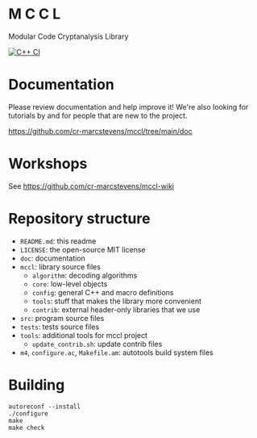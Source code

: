 # M C C L

Modular Code Cryptanalysis Library

[![C++ CI](https://github.com/cr-marcstevens/mccl/actions/workflows/cpp-ci.yml/badge.svg)](https://github.com/cr-marcstevens/mccl/actions/workflows/cpp-ci.yml)

# Documentation

Please review documentation and help improve it!
We're also looking for tutorials by and for people that are new to the project.

https://github.com/cr-marcstevens/mccl/tree/main/doc

# Workshops

See https://github.com/cr-marcstevens/mccl-wiki

# Repository structure

- `README.md`: this readme
- `LICENSE`: the open-source MIT license
- `doc`: documentation
- `mccl`: library source files
  - `algorithm`: decoding algorithms
  - `core`: low-level objects
  - `config`: general C++ and macro definitions
  - `tools`: stuff that makes the library more convenient
  - `contrib`: external header-only libraries that we use
- `src`: program source files
- `tests`: tests source files
- `tools`: additional tools for mccl project
  - `update_contrib.sh`: update contrib files
- `m4`, `configure.ac`, `Makefile.am`: autotools build system files

# Building

```
autoreconf --install
./configure
make
make check
```
